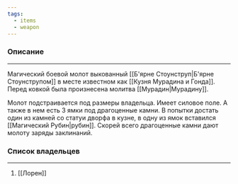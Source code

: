 ```yaml
---
tags:
  - items
  - weapon
---
```

### Описание
---
Магический боевой молот выкованный [[Б'ярне Стоунструп|Б'ярне Стоунструпом]] в месте известном как [[Кузня Мурадина и Гонда]].  Перед ковкой была произнесена молитва [[Мурадин|Мурадину]].  

Молот подстраивается под размеры владельца. Имеет силовое поле. А также в нем есть 3 ямки под драгоценные камни. В попытки достать один из камней со статуи дворфа в кузне, в одну из ямок вставился [[Магический Рубин|рубин]]. Скорей всего драгоценные камни дают молоту заряды заклинаний.  

### Список владельцев
---
1. [[Лорен]]  